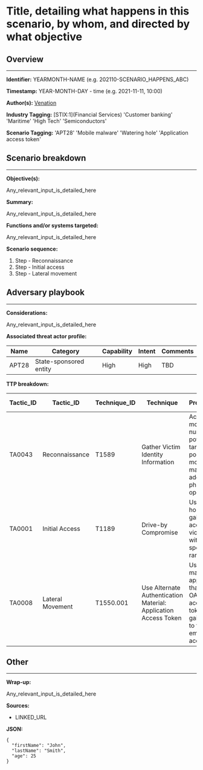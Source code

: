# Title, detailing what happens in this scenario, by whom, and directed by what objective

## Overview 
---

**Identifier:** YEARMONTH-NAME (e.g. 202110-SCENARIO_HAPPENS_ABC)

**Timestamp:** YEAR-MONTH-DAY - time (e.g. 2021-11-11, 10:00)

**Author(s):** [Venation](https://venation.digital/)

**Industry Tagging:**
[STIX:1](Financial Services)
'Customer banking'
'Maritime'
'High Tech'
'Semiconductors'

**Scenario Tagging:**
'APT28'
'Mobile malware'
'Watering hole'
'Application access token'

<!---
Tags for each scenario are listed here, used by the back-end to correlate and analyse scenario's. For example to determine trending scenarios per run.
Tagging should consist of key activities in each scenario, e.g. 'exploit vulnerability' or 'ransomware'
-->



## Scenario breakdown
---

**Objective(s):**

Any_relevant_input_is_detailed_here

<!---
Detailing the most-likely objective(s) of the scenario. Should there be more than one objective, items shall be listed through numbering and ordered from most-likely to least likely. 
-->

**Summary:**

Any_relevant_input_is_detailed_here

<!---
The summary describes the why, how, what for each scenario. The text shall be 3 paragraphs, aligned with the why-how-what, and should consist of 2 rows of text per paragraph. Rows of text written shall follow BLUF writing and active voice.
-->

**Functions and/or systems targeted:**

Any_relevant_input_is_detailed_here

<!---
If specific functions or systems are targeted, they are broken down here.
-->

**Scenario sequence:**

1. Step - Reconnaissance
2. Step - Initial access
3. Step - Lateral movement

<!---
Providing a listed sequencing of events, describing how it happens, what we know and what we don't know.
-->

## Adversary playbook
---

**Considerations:**

Any_relevant_input_is_detailed_here


**Associated threat actor profile:**

| Name    | Category      | Capability  | Intent | Comments |
| --------|-------------| -----| -----| --- |
| APT28 | State-sponsored entity | High | High | TBD |


**TTP breakdown:**

| Tactic_ID | Tactic_ID | Technique_ID | Technique | Procedure(s) | Detection Opportunity | Comments 
| --------|-------------| -----|-----| -----|-----|-----|
| TA0043 | Reconnaissance | T1589 | Gather Victim Identity Information  | Acquired mobile phone numbers of potential targets, possibly for mobile malware or additional phishing operations. | Detection_tagging | TBD | 
| TA0001 | Initial Access  | T1189 | Drive-by Compromise | Use watering hole attack to gain initial access to victims within a specific IP range. | Detection_tagging | TBD | 
| TA0008 | Lateral Movement | T1550.001 | Use Alternate Authentication Material: Application Access Token  | Use several malicious applications that abused OAuth access tokens to gain access to target email accounts. | Detection_tagging | TBD | 
<!---
Based on the listed scenario sequence, describing what actually happened or is forecasted to happen in the event.

More details on tactic & technique referencing, please visit: [https://attack.mitre.org/](https://attack.mitre.org/)
-->

## Other
---

**Wrap-up:**

Any_relevant_input_is_detailed_here

**Sources:**

* LINKED_URL

<!---
List all relevant and available OPEN-SOURCE source references.
-->


**JSON:**

```{toggle}
{
  "firstName": "John",
  "lastName": "Smith",
  "age": 25
}
```